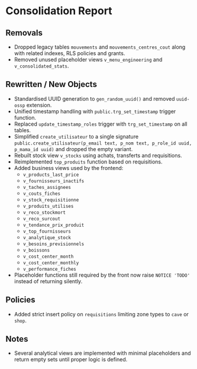 # Consolidation Report

## Removals
- Dropped legacy tables `mouvements` and `mouvements_centres_cout` along with related indexes, RLS policies and grants.
- Removed unused placeholder views `v_menu_engineering` and `v_consolidated_stats`.

## Rewritten / New Objects
- Standardised UUID generation to `gen_random_uuid()` and removed `uuid-ossp` extension.
- Unified timestamp handling with `public.trg_set_timestamp` trigger function.
- Replaced `update_timestamp_roles` trigger with `trg_set_timestamp` on all tables.
- Simplified `create_utilisateur` to a single signature `public.create_utilisateur(p_email text, p_nom text, p_role_id uuid, p_mama_id uuid)` and dropped the empty variant.
- Rebuilt stock view `v_stocks` using achats, transferts and requisitions.
- Reimplemented `top_produits` function based on requisitions.
- Added business views used by the frontend:
  - `v_products_last_price`
  - `v_fournisseurs_inactifs`
  - `v_taches_assignees`
  - `v_couts_fiches`
  - `v_stock_requisitionne`
  - `v_produits_utilises`
  - `v_reco_stockmort`
  - `v_reco_surcout`
  - `v_tendance_prix_produit`
  - `v_top_fournisseurs`
  - `v_analytique_stock`
  - `v_besoins_previsionnels`
  - `v_boissons`
  - `v_cost_center_month`
  - `v_cost_center_monthly`
  - `v_performance_fiches`
- Placeholder functions still required by the front now raise `NOTICE 'TODO'` instead of returning silently.

## Policies
- Added strict insert policy on `requisitions` limiting zone types to `cave` or `shop`.

## Notes
- Several analytical views are implemented with minimal placeholders and return empty sets until proper logic is defined.
